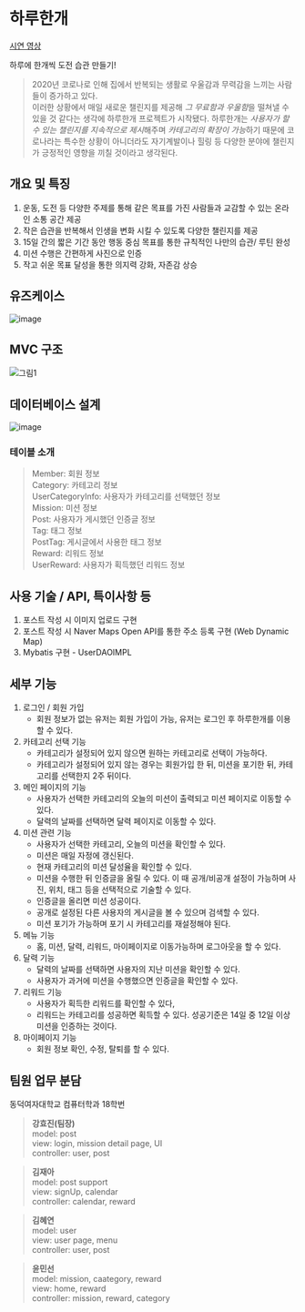 # 하루한개
[시연 영상](https://www.youtube.com/watch?v=Qzidb62VYWY)     

하루에 한개씩 도전 습관 만들기!
> 2020년 코로나로 인해 집에서 반복되는 생활로 우울감과 무력감을 느끼는 사람들이 증가하고 있다.   
이러한 상황에서 매일 새로운 챌린지를 제공해 *그 무료함과 우울함*을 떨쳐낼 수 있을 것 같다는 생각에 하루한개 프로젝트가 시작됐다. 하루한개는 *사용자가 할 수 있는 챌린지를 지속적으로 제시*해주며 *카테고리의 확장이 가능*하기 때문에 코로나라는 특수한 상황이 아니더라도 자기계발이나 힐링 등 다양한 분야에 챌린지가 긍정적인 영향을 끼칠 것이라고 생각된다.

## 개요 및 특징
1. 운동, 도전 등 다양한 주제를 통해 같은 목표를 가진 사람들과 교감할 수 있는 온라인 소통 공간 제공 
2. 작은 습관을 반복해서 인생을 변화 시킬 수 있도록 다양한 챌린지를 제공
3. 15일 간의 짧은 기간 동안 행동 중심 목표를 통한 규칙적인 나만의 습관/ 루틴 완성
4. 미션 수행은 간편하게 사진으로 인증
5. 작고 쉬운 목표 달성을 통한 의지력 강화, 자존감 상승

## 유즈케이스
![image](https://user-images.githubusercontent.com/61786235/103452439-ed3ed480-4d12-11eb-9f4c-f07de97d9a0d.png)

## MVC 구조
![그림1](https://user-images.githubusercontent.com/61786235/103452525-fda37f00-4d13-11eb-9054-af0786abfefe.png)

## 데이터베이스 설계
![image](https://user-images.githubusercontent.com/61786235/103452543-16ac3000-4d14-11eb-89c9-0099c511b88b.png)

### 테이블 소개
> Member: 회원 정보    
> Category: 카테고리 정보    
> UserCategoryInfo: 사용자가 카테고리를 선택했던 정보    
> Mission: 미션 정보    
> Post: 사용자가 게시했던 인증글 정보    
> Tag: 태그 정보    
> PostTag: 게시글에서 사용한 태그 정보    
> Reward: 리워드 정보    
> UserReward: 사용자가 획득했던 리워드 정보

## 사용 기술 / API, 특이사항 등
 1. 포스트 작성 시 이미지 업로드 구현
 2. 포스트 작성 시 Naver Maps Open API를 통한 주소 등록 구현 (Web Dynamic Map)
 3. Mybatis 구현 - UserDAOIMPL

## 세부 기능
1. 로그인 / 회원 가입
    + 회원 정보가 없는 유저는 회원 가입이 가능, 유저는 로그인 후 하루한개를 이용할 수 있다.
2. 카테고리 선택 기능
    + 카테고리가 설정되어 있지 않으면 원하는 카테고리로 선택이 가능하다.
    + 카테고리가 설정되어 있지 않는 경우는 회원가입 한 뒤, 미션을 포기한 뒤, 카테고리를 선택한지 2주 뒤이다. 
3. 메인 페이지의 기능
    + 사용자가 선택한 카테고리의 오늘의 미션이 출력되고 미션 페이지로 이동할 수 있다.
    + 달력의 날짜를 선택하면 달력 페이지로 이동할 수 있다.
4. 미션 관련 기능
    + 사용자가 선택한 카테고리, 오늘의 미션을 확인할 수 있다.
    + 미션은 매일 자정에 갱신된다.
    + 현재 카테고리의 미션 달성율을 확인할 수 있다.
    + 미션을 수행한 뒤 인증글을 올릴 수 있다. 이 때 공개/비공개 설정이 가능하며 사진, 위치, 태그 등을 선택적으로 기술할 수 있다. 
    + 인증글을 올리면 미션 성공이다.
    + 공개로 설정된 다른 사용자의 게시글을 볼 수 있으며 검색할 수 있다.
    + 미션 포기가 가능하며 포기 시 카테고리를 재설정해야 된다.
5. 메뉴 기능
	  + 홈, 미션, 달력, 리워드, 마이페이지로 이동가능하며 로그아웃을 할 수 있다.
6. 달력 기능
    + 달력의 날짜를 선택하면 사용자의 지난 미션을 확인할 수 있다.
    + 사용자가 과거에 미션을 수행했으면 인증글을 확인할 수 있다.
7. 리워드 기능
    + 사용자가 획득한 리워드를 확인할 수 있다,
    + 리워드는 카테고리를 성공하면 획득할 수 있다. 성공기준은 14일 중 12일 이상 미션을 인증하는 것이다.
8. 마이페이지 기능
    + 회원 정보 확인, 수정, 탈퇴를 할 수 있다.

## 팀원 업무 분담
동덕여자대학교 컴퓨터학과 18학번       
>__강효진(팀장)__     
 model: post     
  view: login, mission detail page, UI     
  controller: user, post     
  
  
>__김재아__     
 model: post support     
  view: signUp, calendar     
  controller: calendar, reward     
  
  
>__김혜연__     
 model: user     
  view: user page, menu     
  controller: user, post  
  
  
>__윤민선__     
 model: mission, caategory, reward     
  view: home, reward     
  controller: mission, reward, category     
